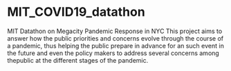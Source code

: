 # MIT_COVID19_datathon

MIT Datathon on Megacity Pandemic Response in NYC
This project aims to answer how the public priorities and concerns evolve through the course of a pandemic, thus helping the public prepare in advance for an such event in the future and even the policy makers to address several concerns among thepublic at the different stages of the pandemic.
